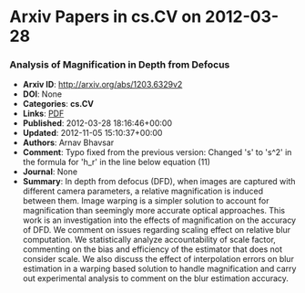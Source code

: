 # Arxiv Papers in cs.CV on 2012-03-28
### Analysis of Magnification in Depth from Defocus
- **Arxiv ID**: http://arxiv.org/abs/1203.6329v2
- **DOI**: None
- **Categories**: **cs.CV**
- **Links**: [PDF](http://arxiv.org/pdf/1203.6329v2)
- **Published**: 2012-03-28 18:16:46+00:00
- **Updated**: 2012-11-05 15:10:37+00:00
- **Authors**: Arnav Bhavsar
- **Comment**: Typo fixed from the previous version: Changed 's' to 's^2' in the
  formula for 'h_r' in the line below equation (11)
- **Journal**: None
- **Summary**: In depth from defocus (DFD), when images are captured with different camera parameters, a relative magnification is induced between them. Image warping is a simpler solution to account for magnification than seemingly more accurate optical approaches. This work is an investigation into the effects of magnification on the accuracy of DFD. We comment on issues regarding scaling effect on relative blur computation. We statistically analyze accountability of scale factor, commenting on the bias and efficiency of the estimator that does not consider scale. We also discuss the effect of interpolation errors on blur estimation in a warping based solution to handle magnification and carry out experimental analysis to comment on the blur estimation accuracy.



